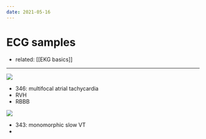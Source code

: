 ```yaml
---
date: 2021-05-16
---
```


# ECG samples

- related: [[EKG basics]]
---

![](https://photos.thisispiggy.com/file/wikiFiles/20210516101001.png)

- 346: multifocal atrial tachycardia
- RVH
- RBBB

![](https://photos.thisispiggy.com/file/wikiFiles/20210516101039.png)

- 343: monomorphic slow VT
-
